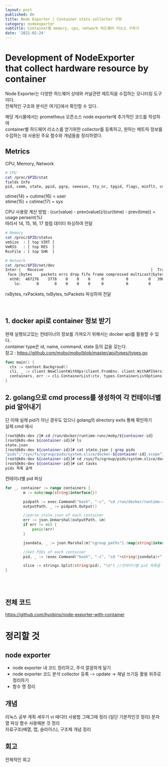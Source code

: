 ```yaml
---
layout: post
published: On
title: Node Exporter | Container stats collector 구현
category: nodeexporter
subtitle: Container별 memory, cpu, network 하드웨어 리소스 구하기
date: '2021-02-24'
---
```


# Development of NodeExporter <br> that collect hardware resource by container

Node Exporter는 다양한 하드웨어 상태와 커널관련 메트릭을 수집하는 모니터링 도구이다. <br>
전체적인 구조와 분석은 여기[]에서 확인할 수 있다. <br>

해당 게시물에서는 prometheus 오픈소스 node exporter에 추가적인 코드를 작성하여  <br>
container별 하드웨어 리소스를 얻기위한 collector를 등록하고, 원하는 메트릭 정보를 수집하는 데 사용된 주요 함수와 개념들을 정리하였다. 
<br>

## Metrics 

CPU, Memory, Network

```sh
# CPU
cat /proc/$PID/stat
fields Info
pid, comm, state, ppid, pgrp, seeeion, tty_nr, tpgid, flags, minflt, cminflt, majflt, cmajflt, utime, stime, cutime, cstime, proitiry, nice, num_threads, iteralvalue, starttime, vsize, rss, rsslim, startcode, endcode, ....
```

utime(14) + cutime(16) = user <br>
stime(15) + cstime(17) = sys <br>

CPU 사용량 계산 방법 : (cur(value) - prev(value))/(cur(time) - prev(time)) = usage persent(%) <br>
따라서 14, 15, 16, 17 컬럼 데이터 파싱하여 전달

```sh
# Memory
cat /proc/$PID/status
vmSize  : [ top VIRT ]  
VmRSS   : [ top RES  ]
RssFile : [ top SHR  ]
```

```sh
# Network
cat /proc/$PID/net/dev
Inter-|   Receive                                                |  Transmit
 face |bytes    packets errs drop fifo frame compressed multicast|bytes    packets errs drop fifo colls carrier compressed
  eth0:  487276    3778    0    0    0     0          0         0   390223    3727    0    0    0     0       0          0
    lo:       0       0    0    0    0     0          0         0        0       0    0    0    0     0       0          0
```
rxBytes, rxPackets, txBytes, txPackets 파싱하여 전달


<br>

## 1. docker api로 container 정보 받기

현재 실행되고있는 컨테이너의 정보를 가져오기 위해서는 docker api를 활용할 수 있다. <br>
container type은 id, name, command, state 등의 값을 갖는다.<br>
참고 : <https://github.com/moby/moby/blob/master/api/types/types.go>



```go
func main() {
  ctx := context.Backgroud()
  cli, _ := client.NewClientWithOps(client.FromEnv, client.WithAPIVersionNegotiaion())
  containers, err := cli.ContainerList(ctx, types.ContainerListOptions{})
}

```


## 2. golang으로 cmd process를 생성하여 각 컨테이너별 pid 알아내기
단 이때 실제 pid가 아닌 경우도 있으니 golang의 directory exits 통해 확인하기
<br>
실제 cmd 에시

```sh
[root@k8s-dev /]# cd /run/docker/runtime-runc/moby/${container-id}
[root@k8s-dev ${container-id}]# ls
state.json
[root@k8s-dev ${container-id}]# cat state.json | grep pids
"pids":"/sys/fs/cgroup/pids/system.slice/docker-${container-id}.scope"}
[root@k8s-dev ${container-id}]# cd /sys/fs/cgroup/pids/system.slice/docker-${container-id}.scope
[root@k8s-dev ${container-id}]# cat tasks
pids 목록 출력
```

컨테이너별 pid 파싱

```go
for _, container := range containers {
		m := make(map[string]interface{})

		pidpath := exec.Command("bash", "-c", "cd /run/docker/runtime-runc/moby/"+container.ID+" && cat state.json")
		outputPath, _ := pidpath.Output()

		//parse state.json of each container
		err := json.Unmarshal(outputPath, &m)
		if err != nil {
			panic(err)
		}

		jsondata, _ := json.Marshal(m["cgroup_paths"].(map[string]interface{})["pids"])

		//Get PIDs of each container
		pid, _ := (exec.Command("bash", "-c", "cd "+string(jsondata)+" && cat tasks")).Output()

		slice := strings.Split(string(pid), "\n") //컨테이너별 pid 목록을 slice에 하나씩 저장
}
```



<br><br>

## 전체 코드
<https://github.com/hyobins/node-exporter-with-container>




# 정리할 것 
## node exporter
- node exporter 내 코드 정리하고, 주석 깔끔하게 달기
- node exporter 코드 분석 collector 등록 -> update -> 채널 쓰기등 활용 위주로 정리하기 
- 함수 명 정리
  
## 개념 
리눅스 공부 계획 세우기 
vi 에디터 사용법 그때그때 정리 (일단 기본적인것 정리)
문자열 파싱 함수 사용해본 것 정리  
자료구조(배열, 맵, 슬라이스), 구조체 개념 정리

## 회고
전체적인 회고
